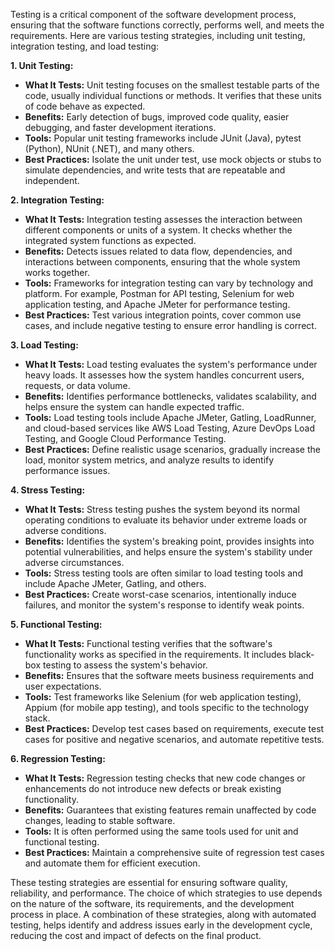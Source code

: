 Testing is a critical component of the software development process, ensuring that the software functions correctly, performs well, and meets the requirements. Here are various testing strategies, including unit testing, integration testing, and load testing:

**1. Unit Testing:**

- **What It Tests:** Unit testing focuses on the smallest testable parts of the code, usually individual functions or methods. It verifies that these units of code behave as expected.
- **Benefits:** Early detection of bugs, improved code quality, easier debugging, and faster development iterations.
- **Tools:** Popular unit testing frameworks include JUnit (Java), pytest (Python), NUnit (.NET), and many others.
- **Best Practices:** Isolate the unit under test, use mock objects or stubs to simulate dependencies, and write tests that are repeatable and independent.

**2. Integration Testing:**

- **What It Tests:** Integration testing assesses the interaction between different components or units of a system. It checks whether the integrated system functions as expected.
- **Benefits:** Detects issues related to data flow, dependencies, and interactions between components, ensuring that the whole system works together.
- **Tools:** Frameworks for integration testing can vary by technology and platform. For example, Postman for API testing, Selenium for web application testing, and Apache JMeter for performance testing.
- **Best Practices:** Test various integration points, cover common use cases, and include negative testing to ensure error handling is correct.

**3. Load Testing:**

- **What It Tests:** Load testing evaluates the system's performance under heavy loads. It assesses how the system handles concurrent users, requests, or data volume.
- **Benefits:** Identifies performance bottlenecks, validates scalability, and helps ensure the system can handle expected traffic.
- **Tools:** Load testing tools include Apache JMeter, Gatling, LoadRunner, and cloud-based services like AWS Load Testing, Azure DevOps Load Testing, and Google Cloud Performance Testing.
- **Best Practices:** Define realistic usage scenarios, gradually increase the load, monitor system metrics, and analyze results to identify performance issues.

**4. Stress Testing:**

- **What It Tests:** Stress testing pushes the system beyond its normal operating conditions to evaluate its behavior under extreme loads or adverse conditions.
- **Benefits:** Identifies the system's breaking point, provides insights into potential vulnerabilities, and helps ensure the system's stability under adverse circumstances.
- **Tools:** Stress testing tools are often similar to load testing tools and include Apache JMeter, Gatling, and others.
- **Best Practices:** Create worst-case scenarios, intentionally induce failures, and monitor the system's response to identify weak points.

**5. Functional Testing:**

- **What It Tests:** Functional testing verifies that the software's functionality works as specified in the requirements. It includes black-box testing to assess the system's behavior.
- **Benefits:** Ensures that the software meets business requirements and user expectations.
- **Tools:** Test frameworks like Selenium (for web application testing), Appium (for mobile app testing), and tools specific to the technology stack.
- **Best Practices:** Develop test cases based on requirements, execute test cases for positive and negative scenarios, and automate repetitive tests.

**6. Regression Testing:**

- **What It Tests:** Regression testing checks that new code changes or enhancements do not introduce new defects or break existing functionality.
- **Benefits:** Guarantees that existing features remain unaffected by code changes, leading to stable software.
- **Tools:** It is often performed using the same tools used for unit and functional testing.
- **Best Practices:** Maintain a comprehensive suite of regression test cases and automate them for efficient execution.

These testing strategies are essential for ensuring software quality, reliability, and performance. The choice of which strategies to use depends on the nature of the software, its requirements, and the development process in place. A combination of these strategies, along with automated testing, helps identify and address issues early in the development cycle, reducing the cost and impact of defects on the final product.